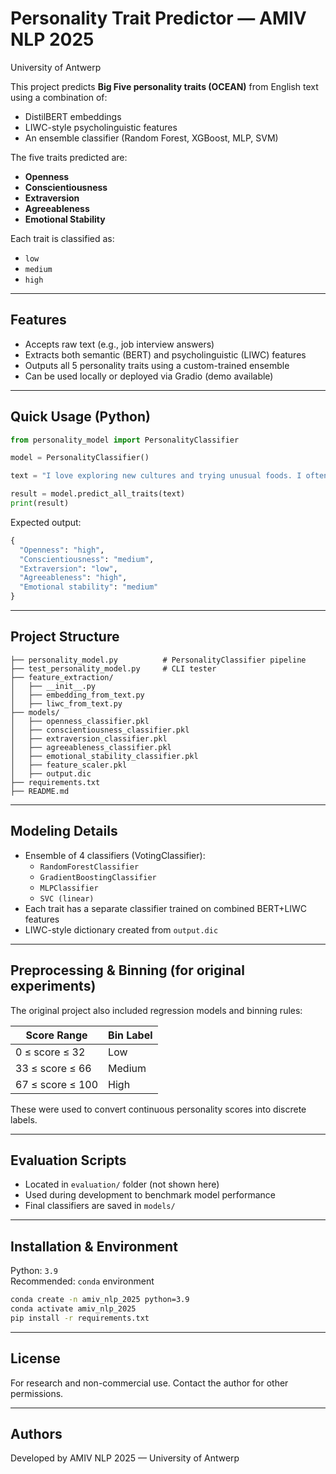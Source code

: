 # Personality Trait Predictor — AMIV NLP 2025  
University of Antwerp

This project predicts **Big Five personality traits (OCEAN)** from English text using a combination of:

- DistilBERT embeddings  
- LIWC-style psycholinguistic features  
- An ensemble classifier (Random Forest, XGBoost, MLP, SVM)

The five traits predicted are:
- **Openness**
- **Conscientiousness**
- **Extraversion**
- **Agreeableness**
- **Emotional Stability**

Each trait is classified as:
- `low`
- `medium`
- `high`

---

## Features

- Accepts raw text (e.g., job interview answers)
- Extracts both semantic (BERT) and psycholinguistic (LIWC) features
- Outputs all 5 personality traits using a custom-trained ensemble
- Can be used locally or deployed via Gradio (demo available)

---

## Quick Usage (Python)

```python
from personality_model import PersonalityClassifier

model = PersonalityClassifier()

text = "I love exploring new cultures and trying unusual foods. I often seek out unfamiliar ideas and perspectives."

result = model.predict_all_traits(text)
print(result)
```

Expected output:

```python
{
  "Openness": "high",
  "Conscientiousness": "medium",
  "Extraversion": "low",
  "Agreeableness": "high",
  "Emotional stability": "medium"
}
```

---

## Project Structure

```
├── personality_model.py          # PersonalityClassifier pipeline
├── test_personality_model.py     # CLI tester
├── feature_extraction/
│   ├── __init__.py
│   ├── embedding_from_text.py
│   ├── liwc_from_text.py
├── models/
│   ├── openness_classifier.pkl
│   ├── conscientiousness_classifier.pkl
│   ├── extraversion_classifier.pkl
│   ├── agreeableness_classifier.pkl
│   ├── emotional_stability_classifier.pkl
│   ├── feature_scaler.pkl
│   ├── output.dic
├── requirements.txt
├── README.md
```

---

## Modeling Details

- Ensemble of 4 classifiers (VotingClassifier):
  - `RandomForestClassifier`
  - `GradientBoostingClassifier`
  - `MLPClassifier`
  - `SVC (linear)`
- Each trait has a separate classifier trained on combined BERT+LIWC features
- LIWC-style dictionary created from `output.dic`

---

## Preprocessing & Binning (for original experiments)

The original project also included regression models and binning rules:

| Score Range       | Bin Label |
|-------------------|-----------|
| 0 ≤ score ≤ 32    | Low       |
| 33 ≤ score ≤ 66   | Medium    |
| 67 ≤ score ≤ 100  | High      |

These were used to convert continuous personality scores into discrete labels.

---

## Evaluation Scripts

- Located in `evaluation/` folder (not shown here)
- Used during development to benchmark model performance
- Final classifiers are saved in `models/`

---

## Installation & Environment

Python: `3.9`  
Recommended: `conda` environment

```bash
conda create -n amiv_nlp_2025 python=3.9
conda activate amiv_nlp_2025
pip install -r requirements.txt
```

---

## License

For research and non-commercial use. Contact the author for other permissions.

---

## Authors

Developed by 
AMIV NLP 2025 — University of Antwerp  